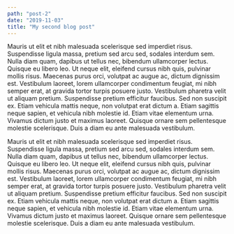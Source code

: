 ```yaml
---
path: "post-2"
date: "2019-11-03"
title: "My second blog post"
---
```


Mauris ut elit et nibh malesuada scelerisque sed imperdiet risus. Suspendisse ligula massa, pretium sed arcu sed, sodales interdum sem. Nulla diam quam, dapibus ut tellus nec, bibendum ullamcorper lectus. Quisque eu libero leo. Ut neque elit, eleifend cursus nibh quis, pulvinar mollis risus. Maecenas purus orci, volutpat ac augue ac, dictum dignissim est. Vestibulum laoreet, lorem ullamcorper condimentum feugiat, mi nibh semper erat, at gravida tortor turpis posuere justo. Vestibulum pharetra velit ut aliquam pretium. Suspendisse pretium efficitur faucibus. Sed non suscipit ex. Etiam vehicula mattis neque, non volutpat erat dictum a. Etiam sagittis neque sapien, et vehicula nibh molestie id. Etiam vitae elementum urna. Vivamus dictum justo et maximus laoreet. Quisque ornare sem pellentesque molestie scelerisque. Duis a diam eu ante malesuada vestibulum.

Mauris ut elit et nibh malesuada scelerisque sed imperdiet risus. Suspendisse ligula massa, pretium sed arcu sed, sodales interdum sem. Nulla diam quam, dapibus ut tellus nec, bibendum ullamcorper lectus. Quisque eu libero leo. Ut neque elit, eleifend cursus nibh quis, pulvinar mollis risus. Maecenas purus orci, volutpat ac augue ac, dictum dignissim est. Vestibulum laoreet, lorem ullamcorper condimentum feugiat, mi nibh semper erat, at gravida tortor turpis posuere justo. Vestibulum pharetra velit ut aliquam pretium. Suspendisse pretium efficitur faucibus. Sed non suscipit ex. Etiam vehicula mattis neque, non volutpat erat dictum a. Etiam sagittis neque sapien, et vehicula nibh molestie id. Etiam vitae elementum urna. Vivamus dictum justo et maximus laoreet. Quisque ornare sem pellentesque molestie scelerisque. Duis a diam eu ante malesuada vestibulum.